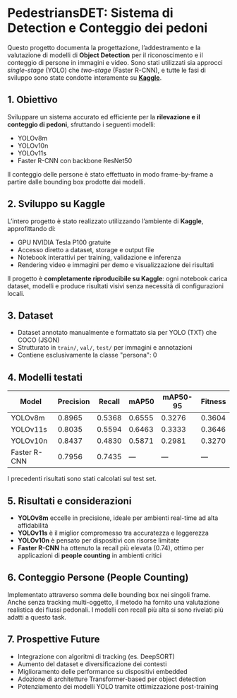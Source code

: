 # PedestriansDET: Sistema di Detection e Conteggio dei pedoni

Questo progetto documenta la progettazione, l’addestramento e la valutazione di modelli di **Object Detection** per il riconoscimento e il conteggio di persone in immagini e video. Sono stati utilizzati sia approcci *single-stage* (YOLO) che *two-stage* (Faster R-CNN), e tutte le fasi di sviluppo sono state condotte interamente su **[Kaggle]([https://www.kaggle.com/](https://www.kaggle.com/code/denisecilia/demo-for-machine-learning-project))**.

## 1. Obiettivo
Sviluppare un sistema accurato ed efficiente per la **rilevazione e il conteggio di pedoni**, sfruttando i seguenti modelli:
- YOLOv8m
- YOLOv10n
- YOLOv11s
- Faster R-CNN con backbone ResNet50

Il conteggio delle persone è stato effettuato in modo frame-by-frame a partire dalle bounding box prodotte dai modelli.

## 2. Sviluppo su Kaggle
L’intero progetto è stato realizzato utilizzando l’ambiente di **Kaggle**, approfittando di:
- GPU NVIDIA Tesla P100 gratuite
- Accesso diretto a dataset, storage e output file
- Notebook interattivi per training, validazione e inferenza
- Rendering video e immagini per demo e visualizzazione dei risultati

Il progetto è **completamente riproducibile su Kaggle**: ogni notebook carica dataset, modelli e produce risultati visivi senza necessità di configurazioni locali.

## 3. Dataset
- Dataset annotato manualmente e formattato sia per YOLO (TXT) che COCO (JSON)
- Strutturato in `train/`, `val/`, `test/` per immagini e annotazioni
- Contiene esclusivamente la classe "persona": 0

## 4. Modelli testati
| Model           | Precision  | Recall  | mAP50  | mAP50-95 | Fitness |
|-----------------|------------|---------|--------|----------|---------|
| YOLOv8m         | 0.8965     | 0.5368  | 0.6555 | 0.3276   | 0.3604  |
| YOLOv11s        | 0.8035     | 0.5594  | 0.6463 | 0.3333   | 0.3646  |
| YOLOv10n        | 0.8437     | 0.4830  | 0.5871 | 0.2981   | 0.3270  |
| Faster R-CNN    | 0.7956     | 0.7435  | —      | —        | —       |

I precedenti risultati sono stati calcolati sul test set.

## 5. Risultati e considerazioni
- **YOLOv8m** eccelle in precisione, ideale per ambienti real-time ad alta affidabilità
- **YOLOv11s** è il miglior compromesso tra accuratezza e leggerezza
- **YOLOv10n** è pensato per dispositivi con risorse limitate
- **Faster R-CNN** ha ottenuto la recall più elevata (0.74), ottimo per applicazioni di **people counting** in ambienti critici

## 6. Conteggio Persone (People Counting)
Implementato attraverso somma delle bounding box nei singoli frame. Anche senza tracking multi-oggetto, il metodo ha fornito una valutazione realistica dei flussi pedonali. I modelli con recall più alta si sono rivelati più adatti a questo task.

## 7. Prospettive Future
- Integrazione con algoritmi di tracking (es. DeepSORT)
- Aumento del dataset e diversificazione dei contesti
- Miglioramento delle performance su dispositivi embedded
- Adozione di architetture Transformer-based per object detection
- Potenziamento dei modelli YOLO tramite ottimizzazione post-training


